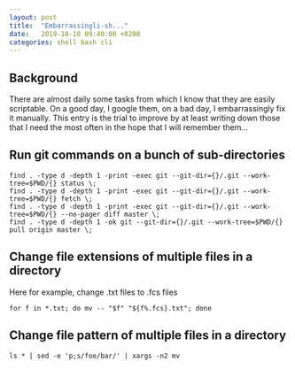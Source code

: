 ```yaml
---
layout: post
title:  "Embarrassingli-sh..."
date:   2019-10-10 09:40:00 +0200
categories: shell bash cli
---
```


## Background
There are almost daily some tasks from which I know that they are easily scriptable. On a good day, I google them, on a bad day, I embarrassingly fix it manually. This entry is the trial to improve by at least writing down those that I need the most often in the hope that I will remember them...

## Run git commands on a bunch of sub-directories
```
find . -type d -depth 1 -print -exec git --git-dir={}/.git --work-tree=$PWD/{} status \;
find . -type d -depth 1 -print -exec git --git-dir={}/.git --work-tree=$PWD/{} fetch \;
find . -type d -depth 1 -print -exec git --git-dir={}/.git --work-tree=$PWD/{} --no-pager diff master \;
find . -type d -depth 1 -ok git --git-dir={}/.git --work-tree=$PWD/{} pull origin master \;
```

## Change file extensions of multiple files in a directory
Here for example, change .txt files to .fcs files
```
for f in *.txt; do mv -- "$f" "${f%.fcs}.txt"; done
```

## Change file pattern of multiple files in a directory
```
ls * | sed -e 'p;s/foo/bar/' | xargs -n2 mv
```




